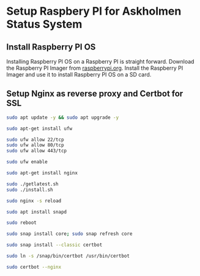 # Setup Raspbery PI for Askholmen Status System

## Install Raspberry PI OS
Installing Raspberry PI OS on a Raspberry PI is straight forward. Download the Raspberry PI Imager from [raspberrypi.org](https://www.raspberrypi.org/software/). Install the Raspberry PI Imager and use it to install Raspberry PI OS on a SD card.

## Setup Nginx as reverse proxy and Certbot for SSL

```bash
sudo apt update -y && sudo apt upgrade -y

sudo apt-get install ufw

sudo ufw allow 22/tcp
sudo ufw allow 80/tcp
sudo ufw allow 443/tcp

sudo ufw enable

sudo apt-get install nginx

sudo ./getlatest.sh
sudo ./install.sh

sudo nginx -s reload

sudo apt install snapd

sudo reboot

sudo snap install core; sudo snap refresh core

sudo snap install --classic certbot

sudo ln -s /snap/bin/certbot /usr/bin/certbot

sudo certbot --nginx
```